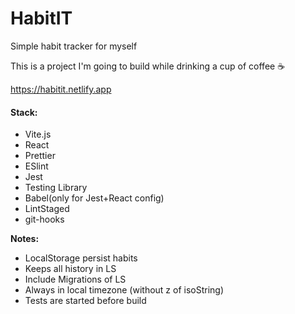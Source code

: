 # HabitIT

Simple habit tracker for myself

This is a project I'm going to build while drinking a cup of coffee ☕️

https://habitit.netlify.app

#### Stack:

- Vite.js
- React
- Prettier
- ESlint
- Jest
- Testing Library
- Babel(only for Jest+React config)
- LintStaged
- git-hooks

**Notes:**

- LocalStorage persist habits
- Keeps all history in LS
- Include Migrations of LS
- Always in local timezone (without z of isoString)
- Tests are started before build
